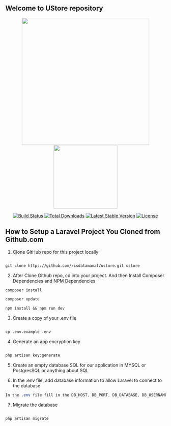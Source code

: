 ## Welcome to UStore repository

<p align="center">
    <a href="https://laravel.com" target="_blank"><img src="https://raw.githubusercontent.com/laravel/art/master/logo-lockup/5%20SVG/2%20CMYK/1%20Full%20Color/laravel-logolockup-cmyk-red.svg" width="400"></a>
    <a href="https://u-store.my.id" target="_blank"><img src="https://raw.githubusercontent.com/risdatamamal/ustore/71bc5ac2e932833e5dbf421764ac1764337cb152/public/images/logo.svg" width="200"></a>
</p>

<p align="center">
<a href="https://travis-ci.org/laravel/framework"><img src="https://travis-ci.org/laravel/framework.svg" alt="Build Status"></a>
<a href="https://packagist.org/packages/laravel/framework"><img src="https://poser.pugx.org/laravel/framework/d/total.svg" alt="Total Downloads"></a>
<a href="https://packagist.org/packages/laravel/framework"><img src="https://poser.pugx.org/laravel/framework/v/stable.svg" alt="Latest Stable Version"></a>
<a href="https://packagist.org/packages/laravel/framework"><img src="https://poser.pugx.org/laravel/framework/license.svg" alt="License"></a>
</p>



## How to Setup a Laravel Project You Cloned from Github.com

1. Clone GitHub repo for this project locally
```markdown

git clone https://github.com/risdatamamal/ustore.git ustore

```

2. After Clone Github repo, cd into your project. And then Install Composer Dependencies and NPM Dependencies
```markdown
composer install

composer update

npm install && npm run dev
```

3. Create a copy of your .env file
```markdown

cp .env.example .env

```

4. Generate an app encryption key
```markdown

php artisan key:generate

```

5. Create an empty database SQL for our application in MYSQL or PostgresSQL or anything about SQL

6. In the .env file, add database information to allow Laravel to connect to the database
```css
In the .env file fill in the DB_HOST, DB_PORT, DB_DATABASE, DB_USERNAME, and DB_PASSWORD options to match the credentials of the database you just created. This will allow us to run migrations and seed the database in the next step.
```
7. Migrate the database
```markdown

php artisan migrate

```
